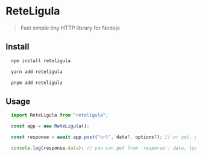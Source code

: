 # ReteLigula
> Fast simple tiny HTTP library for Nodejs

## Install
```sh
  npm install reteligula
```
```sh
  yarn add reteligula
```
```sh
  pnpm add reteligula
```

## Usage
```javascript
  import ReteLigula from "reteligula";

  const app = new ReteLigula();

  const response = await app.post("url", data?, options?); // or get, put, delete

  console.log(response.data); // you can get from 'response': data, type, status, statusText and ok
```
